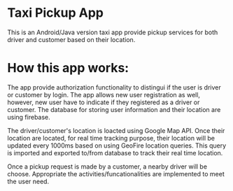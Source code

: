 # Taxi Pickup App

This is an Android/Java version taxi app provide pickup services for both driver and customer based on their location.

# How this app works:

The app provide authorization functionality to distingui if the user is driver or customer by login. The app allows new user registration as well, however, new user have to indicate if they registered as a driver or customer. The database for storing user information and their location are using firebase. 

The driver/customer's location is loacted using Google Map API. Once their location are located, for real time tracking purpose, their location will be updated every 1000ms based on using GeoFire location queries. This query is imported and exported to/from database to track their real time location. 

Once a pickup request is made by a customer, a nearby driver will be choose. Appropriate the activities/funcationalities are implemented to meet the user need.
